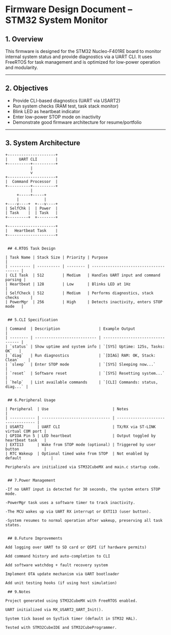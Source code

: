 # Firmware Design Document – STM32 System Monitor

## 1. Overview

This firmware is designed for the STM32 Nucleo-F401RE board to monitor internal system status and provide diagnostics via a UART CLI. It uses FreeRTOS for task management and is optimized for low-power operation and modularity.

---

## 2. Objectives

- Provide CLI-based diagnostics (UART via USART2)
- Run system checks (RAM test, task stack monitor)
- Blink LED as heartbeat indicator
- Enter low-power STOP mode on inactivity
- Demonstrate good firmware architecture for resume/portfolio

---

## 3. System Architecture

```text
+---------------------+
|     UART CLI        |
+----------+----------+
           |
           v
+---------------------+
|  Command Processor  |
+----------+----------+
           |
     +-----+-----+
     |           |
+----v----+  +---v----+
| SelfChk |  | Power  |
| Task    |  | Task   |
+---------+  +--------+

+---------------------+
|   Heartbeat Task    |
+---------------------+


 ## 4.RTOS Task Design

| Task Name | Stack Size | Priority | Purpose                                |
| --------- | ---------- | -------- | -------------------------------------- |
| CLI Task  | 512        | Medium   | Handles UART input and command parsing |
| Heartbeat | 128        | Low      | Blinks LED at 1Hz                      |
| SelfCheck | 512        | Medium   | Performs diagnostics, stack checks     |
| PowerMgr  | 256        | High     | Detects inactivity, enters STOP mode   |


 ## 5.CLI Specification

| Command  | Description                 | Example Output                    |
| -------- | --------------------------- | --------------------------------- |
| `status` | Show uptime and system info | `[SYS] Uptime: 125s, Tasks: OK`   |
| `diag`   | Run diagnostics             | `[DIAG] RAM: OK, Stack: Clean`    |
| `sleep`  | Enter STOP mode             | `[SYS] Sleeping now...`           |
| `reset`  | Software reset              | `[SYS] Resetting system...`       |
| `help`   | List available commands     | `[CLI] Commands: status, diag...` |


 ## 6.Peripheral Usage

| Peripheral  | Use                            | Notes                              |
| ----------- | ------------------------------ | ---------------------------------- |
| USART2      | UART CLI                       | TX/RX via ST-LINK virtual COM port |
| GPIOA Pin 5 | LED heartbeat                  | Output toggled by heartbeat task   |
| EXTI13      | Wake from STOP mode (optional) | Triggered by user button           |
| RTC Wakeup  | Optional timed wake from STOP  | Not enabled by default             |

Peripherals are initialized via STM32CubeMX and main.c startup code.


 ## 7.Power Management

-If no UART input is detected for 30 seconds, the system enters STOP mode.

-PowerMgr task uses a software timer to track inactivity.

-The MCU wakes up via UART RX interrupt or EXTI13 (user button).

-System resumes to normal operation after wakeup, preserving all task states.


 ## 8.Future Improvements

Add logging over UART to SD card or QSPI (if hardware permits)

Add command history and auto-completion to CLI

Add software watchdog + fault recovery system

Implement OTA update mechanism via UART bootloader

Add unit testing hooks (if using host simulation)

 ## 9.Notes

Project generated using STM32CubeMX with FreeRTOS enabled.

UART initialized via MX_USART2_UART_Init().

System tick based on SysTick timer (default in STM32 HAL).

Tested with STM32CubeIDE and STM32CubeProgrammer.


